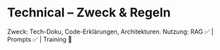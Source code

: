 # Technical – Zweck & Regeln
Zweck: Tech-Doku, Code-Erklärungen, Architekturen.
Nutzung: RAG ✅  | Prompts ✅ | Training 🚫
